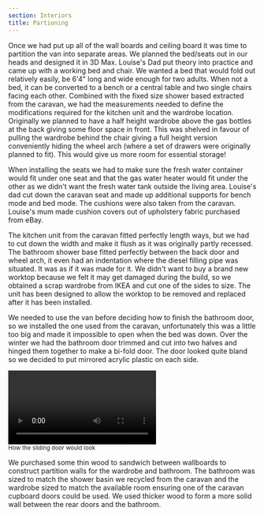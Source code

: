 ```yaml
---
section: Interiors
title: Partioning
---
```


Once we had put up all of the wall boards and ceiling board it was time to partition the van into separate areas. We planned the bed/seats out in our heads and designed it in 3D Max. Louise's Dad put theory into practice and came up with a working bed and chair. We wanted a bed that would fold out relatively easily, be 6'4" long and wide enough for two adults. When not a bed, it can be converted to a bench or a central table and two single chairs facing each other. Combined with the fixed size shower based extracted from the caravan, we had the measurements needed to define the modifications required for the kitchen unit and the wardrobe location. Originally we planned to have a half height wardrobe above the gas bottles at the back giving some floor space in front. This was shelved in favour of pulling the wardrobe behind the chair giving a full height version conveniently hiding the wheel arch (where a set of drawers were originally planned to fit). This would give us more room for essential storage!

<div class="flickrslideshow" data-ids="[6869288837, 6869288175, 6869288083, 6869288001]">
</div>

When installing the seats we had to make sure the fresh water container would fit under one seat and that the gas water heater would fit under the other as we didn't want the fresh water tank outside the living area. Louise's dad cut down the caravan seat and made up additional supports for bench mode and bed mode. The cushions were also taken from the caravan. Louise's mum made cushion covers out of upholstery fabric purchased from eBay.

The kitchen unit from the caravan fitted perfectly length ways, but we had to cut down the width and make it flush as it was originally partly recessed. The bathroom shower base fitted perfectly between the back door and wheel arch, it even had an indentation where the diesel filling pipe was situated. It was as if it was made for it. We didn't want to buy a brand new worktop because we felt it may get damaged during the build, so we obtained a scrap wardrobe from IKEA and cut one of the sides to size. The unit has been designed to allow the worktop to be removed and replaced after it has been installed.

We needed to use the van before deciding how to finish the bathroom door, so we installed the one used from the caravan, unfortunately this was a little too big and made it impossible to open when the bed was down. Over the winter we had the bathroom door trimmed and cut into two halves and hinged them together to make a bi-fold door. The door looked quite bland so we decided to put mirrored acrylic plastic on each side.

<div class="flickrslideshow" data-ids="[6869289155, 6869289299]">
</div>

<div class="row">
	<div class="col-md-12">
	<div class="col-md-6">
		<div class="thumbnail">
			<div class="clearfix">
				<video controls="controls" class="col-md-12 video">
					<source type="video/mp4" src="videos/slidingdoor.mp4">
					<source type="video/ogg" src="videos/slidingdoor.ogv">
				Your browser does not support the video tag.
			</video>
			</div>
			<div class="caption">
			<small>How the sliding door would look</small>
			</div>
		</div>
	</div>
	</div>
</div>

We purchased some thin wood to sandwich between wallboards to construct partition walls for the wardrobe and bathroom. The bathroom was sized to match the shower basin we recycled from the caravan and the wardrobe sized to match the available room ensuring one of the caravan cupboard doors could be used. We used thicker wood to form a more solid wall between the rear doors and the bathroom.
 
<div class="flickrslideshow" data-ids="[869440238,869442444,869450138,868608095,868611555,869460986,868619567,869468706,868625595,868628757,868631825,869480788,869483822,869486856,868645103,868648593,868652713,869501674,869506148,868675191,869512770]">
</div>